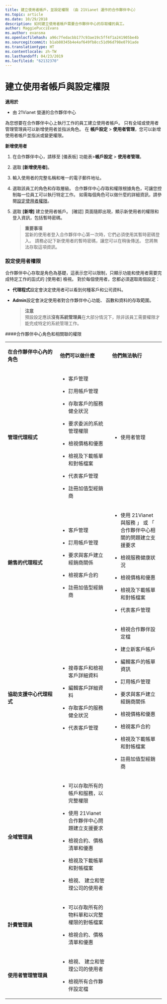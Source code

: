 ```yaml
---
title: 建立使用者帳戶，並設定權限 （由 21Vianet 運作的合作夥伴中心）
ms.topic: article
ms.date: 10/29/2018
description: 如何建立使用者帳戶需要合作夥伴中心的存取權的員工。
author: MaggiePucciEvans
ms.author: evansma
ms.openlocfilehash: a96c7fedacbb177c93ae19c5ff4f1a241905be4b
ms.sourcegitcommit: b1ab80345b4e4af649fb8cc51d96d798e0791ade
ms.translationtype: HT
ms.contentlocale: zh-TW
ms.lasthandoff: 04/23/2019
ms.locfileid: "62132370"
---
```

# <a name="create-user-accounts-and-set-permissions"></a>建立使用者帳戶與設定權限


**適用於**

-   由 21Vianet 營運的合作夥伴中心


為您想要在合作夥伴中心上執行工作的員工建立使用者帳戶。 只有全域或使用者管理管理員可以新增使用者並指派角色。 在 **帳戶設定** &gt; **使用者管理**，您可以新增使用者帳戶並指派或變更權限。

**新增使用者**

1.  在合作夥伴中心，請移至 [儀表板] 功能表&gt;**帳戶設定** &gt; **使用者管理**。

2.  選取 **\[新增使用者\]**。

3.  輸入使用者的完整名稱和唯一的電子郵件地址。

4.  選取該員工的角色和存取層級。 合作夥伴中心存取和權限根據角色，可讓您控制每一位員工可以執行特定工作。 如需每個角色可以做什麼的詳細資訊，請參閱[設定使用者權限](#setuserpermissions)。

5.  選取 **\[新增\]** 建立使用者帳戶。 [確認] 頁面隨即出現，顯示新使用者的權限和登入資訊，包括暫時密碼。

    >**重要事項**<br>當新的使用者登入合作夥伴中心第一次時，它們必須使用其暫時密碼登入。 請務必記下新使用者的暫時密碼，讓您可以在稍後傳送。 您將無法存取這項資訊。 

### <a href="" id="setuserpermissions"></a>設定使用者權限

合作夥伴中心存取是角色為基礎，這表示您可以限制，只顯示功能和使用者需要完成特定工作的函式的 [使用者] 檢視。 對於每個使用者，您都必須選取兩個設定：

-   **代理程式**設定會決定使用者可以看到何種客戶和公司資料。

-   **Admin**設定會決定使用者對合作夥伴中心功能、 函數和資料的存取範圍。 

    >**注意**<br>預設設定應該**沒有系統管理員**在大部分情況下，除非該員工需要權限才能完成特定的系統管理工作。

####<a name="partner-center-roles-and-associated-permissions"></a>合作夥伴中心角色和相關聯的權限

<table>
<colgroup>
<col width="33%" />
<col width="33%" />
<col width="33%" />
</colgroup>
<tbody>
<tr class="odd">
<td><p><strong>在合作夥伴中心內的角色</strong></p></td>
<td><p><strong>他們可以做什麼</strong></p></td>
<td><p><strong>他們無法執行</strong></p></td>
</tr>
<tr class="even">
<td><p><strong>管理代理程式</strong></p></td>
<td><ul>
<li><p>客戶管理</p></li>
<li><p>訂用帳戶管理</p></li>
<li><p>存取客戶的服務健全狀況</p></li>
<li><p>要求委派的系統管理權限</p></li>
<li><p>檢視價格和優惠</p></li>
<li><p>檢視及下載帳單和對帳檔案</p></li>
<li><p>代表客戶管理</p></li>
<li><p>註冊加值型經銷商</p></li>
</ul></td>
<td><ul>
<li><p>使用者管理</p></li>
</ul></td>
</tr>
<tr class="odd">
<td><p><strong>銷售的代理程式</strong></p></td>
<td><ul>
<li><p>客戶管理</p></li>
<li><p>訂用帳戶管理</p></li>
<li><p>要求與客戶建立經銷商關係</p></li>
<li><p>檢視客戶合約</p></li>
<li><p>註冊加值型經銷商</p></li>
</ul></td>
<td><ul>
<li><p>使用 21Vianet 與服務 」 或 「 合作夥伴中心相關的問題建立支援要求</p></li>
<li><p>檢視服務健康狀況</p></li>
<li><p>檢視價格和優惠</p></li>
<li><p>檢視及下載帳單和對帳檔案</p></li>
<li><p>代表客戶管理</p></li>
</ul></td>
</tr>
<tr class="even">
<td><p><strong>協助支援中心代理程式</strong></p></td>
<td><ul>
<li><p>搜尋客戶和檢視客戶詳細資料</p></li>
<li><p>編輯客戶詳細資料</p></li>
<li><p>存取客戶的服務健全狀況</p></li>
<li><p>代表客戶管理</p></li>
</ul></td>
<td><ul>
<li><p>檢視合作夥伴設定檔</p></li>
<li><p>建立新客戶帳戶</p></li>
<li><p>編輯客戶的帳單資訊</p></li>
<li><p>訂用帳戶管理</p></li>
<li><p>要求與客戶建立經銷商關係</p></li>
<li><p>檢視價格和優惠</p></li>
<li><p>檢視客戶合約</p></li>
<li><p>檢視及下載帳單和對帳檔案</p></li>
<li><p>註冊加值型經銷商</p></li>
</ul></td>
</tr>
<tr class="odd">
<td><p><strong>全域管理員</strong></p></td>
<td><ul>
<li><p>可以存取所有的帳戶和服務，以完整權限</p></li>
<li><p>使用 21Vianet 合作夥伴中心問題建立支援要求</p></li>
<li><p>檢視合約、價格清單和優惠</p></li>
<li><p>檢視及下載帳單和對帳檔案</p></li>
<li><p>檢視、 建立和管理公司的使用者</p></li>
</ul></td>
<td></td>
</tr>
<tr class="even">
<td><p><strong>計費管理員</strong></p></td>
<td><ul>
<li><p>可以存取所有的物料單和以完整權限的對帳檔案</p></li>
<li><p>檢視合約、價格清單和優惠</p></li>
</ul></td>
<td></td>
</tr>
<tr class="odd">
<td><p><strong>使用者管理管理員</strong></p></td>
<td><ul>
<li><p>檢視、 建立和管理公司的使用者</p></li>
<li><p>檢視所有合作夥伴設定檔</p></li>
</ul></td>
<td></td>
</tr>
</tbody>
</table>

